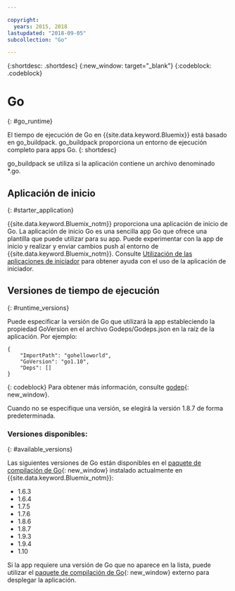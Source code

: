 ```yaml
---

copyright:
  years: 2015, 2018
lastupdated: "2018-09-05"
subcollection: "Go"

---
```


{:shortdesc: .shortdesc}
{:new_window: target="_blank"}
{:codeblock: .codeblock}


# Go
{: #go_runtime}

El tiempo de ejecución de Go en {{site.data.keyword.Bluemix}} está basado en go_buildpack.
go_buildpack proporciona un entorno de ejecución completo para apps Go.
{: shortdesc}

go_buildpack se utiliza si la aplicación contiene un archivo denominado *.go.

## Aplicación de inicio
{: #starter_application}

{{site.data.keyword.Bluemix_notm}} proporciona una aplicación de inicio de Go.  La aplicación de inicio Go es una sencilla app Go que ofrece una plantilla que puede utilizar para su app. Puede experimentar con la app de inicio y realizar y enviar cambios push al entorno de {{site.data.keyword.Bluemix_notm}}. Consulte [Utilización de las aplicaciones de iniciador](docs/runtimes-common/starter_app_usage.html) para obtener ayuda con el uso de la aplicación de iniciador.

## Versiones de tiempo de ejecución
{: #runtime_versions}

Puede especificar la versión de Go que utilizará la app estableciendo la propiedad GoVersion en el archivo Godeps/Godeps.json en la raíz de la aplicación. Por ejemplo:

```
{
	"ImportPath": "gohelloworld",
	"GoVersion": "go1.10",
	"Deps": []
}
```
{: codeblock}
Para obtener más información, consulte [godep](https://github.com/tools/godep){: new_window}.

Cuando no se especifique una versión, se elegirá la versión 1.8.7 de forma predeterminada.

### Versiones disponibles:
{: #available_versions}

Las siguientes versiones de Go están disponibles en el
[paquete de compilación de Go](https://github.com/cloudfoundry/go-buildpack/releases/tag/v1.8.20){: new_window}
instalado actualmente en {{site.data.keyword.Bluemix_notm}}:

* 1.6.3
* 1.6.4
* 1.7.5
* 1.7.6
* 1.8.6
* 1.8.7
* 1.9.3
* 1.9.4
* 1.10

Si la app requiere una versión de Go que no aparece en la lista,
puede utilizar el
[paquete de compilación de Go](https://github.com/cloudfoundry/go-buildpack.git){: new_window} externo para
desplegar la aplicación.
